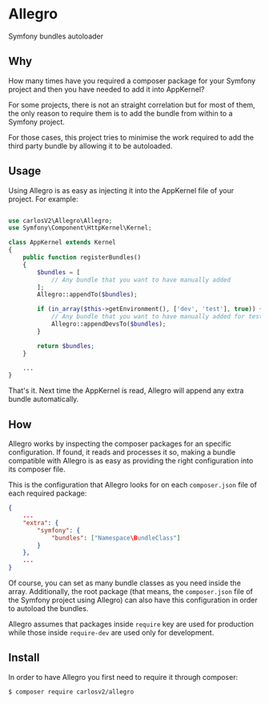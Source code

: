 # Allegro

Symfony bundles autoloader


## Why

How many times have you required a composer package for your Symfony project
and then you have needed to add it into AppKernel?

For some projects, there is not an straight correlation but for most of them,
the only reason to require them is to add the bundle from within to a Symfony
project.

For those cases, this project tries to minimise the work required to add the
third party bundle by allowing it to be autoloaded.


## Usage

Using Allegro is as easy as injecting it into the AppKernel file of your
project. For example:

```php

use carlosV2\Allegro\Allegro;
use Symfony\Component\HttpKernel\Kernel;

class AppKernel extends Kernel
{
    public function registerBundles()
    {
        $bundles = [
            // Any bundle that you want to have manually added
        ];
        Allegro::appendTo($bundles);

        if (in_array($this->getEnvironment(), ['dev', 'test'], true)) {
            // Any bundle that you want to have manually added for tests
            Allegro::appendDevsTo($bundles);
        }

        return $bundles;
    }

    ...
}

```

That's it. Next time the AppKernel is read, Allegro will append any extra
bundle automatically.


## How

Allegro works by inspecting the composer packages for an specific configuration.
If found, it reads and processes it so, making a bundle compatible with Allegro
is as easy as providing the right configuration into its composer file.

This is the configuration that Allegro looks for on each `composer.json` file of
each required package:

```json
{
    ...
    "extra": {
        "symfony": {
            "bundles": ["Namespace\BundleClass"]
        }
    },
    ...
}
```

Of course, you can set as many bundle classes as you need inside the array. Additionally,
the root package (that means, the `composer.json` file of the Symfony project using
Allegro) can also have this configuration in order to autoload the bundles.

Allegro assumes that packages inside `require` key are used for production while
those inside `require-dev` are used only for development.


## Install

In order to have Allegro you first need to require it through composer:

```bash
$ composer require carlosv2/allegro
```
